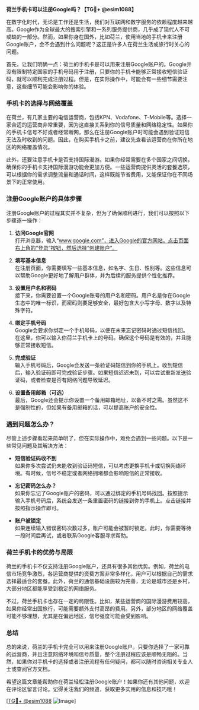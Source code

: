 **荷兰手机卡可以注册Google吗？【TG💪+ @esim1088】**

在数字化时代，无论是工作还是生活，我们对互联网和数字服务的依赖程度越来越高。Google作为全球最大的搜索引擎和一系列服务提供商，几乎成了现代人不可或缺的一部分。然而，如果你身在国外，比如荷兰，使用当地的手机卡来注册Google账户，会不会遇到什么问题呢？这正是许多人在荷兰生活或旅行时关心的问题。

首先，让我们明确一点：荷兰的手机卡是可以用来注册Google账户的。Google并没有限制特定国家的手机号码用于注册，只要你的手机卡能够正常接收短信验证码，就可以顺利完成注册过程。但是，在实际操作中，可能会有一些细节需要注意，这些细节可能会影响你的体验。

### 手机卡的选择与网络覆盖

在荷兰，有几家主要的电信运营商，包括KPN、Vodafone、T-Mobile等。选择一家合适的运营商非常重要，因为这直接关系到你的信号质量和网络稳定性。如果你的手机卡信号不好或者经常断网，那么在注册Google账户时可能会遇到验证短信无法及时收到的问题。因此，在购买手机卡之前，建议先查看该运营商在你所在地区的网络覆盖情况。

此外，还要注意手机卡是否支持国际漫游。如果你经常需要在多个国家之间切换，确保你的手机卡支持国际漫游功能会更加方便。一些运营商提供灵活的套餐选项，可以根据你的需求调整流量和通话时间，这样既能节省费用，又能保证你在不同场景下的正常使用。

### 注册Google账户的具体步骤

注册Google账户的过程其实并不复杂，但为了确保顺利进行，我们可以按照以下步骤逐一操作：

1. **访问Google官网**  
   打开浏览器，输入“www.google.com”，进入Google的官方网站。点击页面右上角的“登录”按钮，然后选择“创建账户”。

2. **填写基本信息**  
   在注册页面，你需要填写一些基本信息，如名字、生日、性别等。这些信息可以帮助Google更好地了解用户群体，并为后续的服务提供个性化推荐。

3. **设置用户名和密码**  
   接下来，你需要设置一个Google账号的用户名和密码。用户名是你在Google生态中的唯一标识，而密码则要足够安全，最好包含大小写字母、数字以及特殊字符。

4. **绑定手机号码**  
   Google会要求你绑定一个手机号码，以便在未来忘记密码时通过短信找回。在这里，你可以输入你荷兰手机卡上的号码。确保这个号码是有效的，并且能够正常接收短信。

5. **完成验证**  
   输入手机号码后，Google会发送一条验证码短信到你的手机上。收到短信后，输入验证码即可完成验证步骤。如果短信迟迟未到，可以尝试重新发送验证码，或者检查是否有网络问题导致延迟。

6. **设置备用邮箱（可选）**  
   最后，Google还会提示你设置一个备用邮箱地址，以备不时之需。虽然这不是强制性的，但如果有备用邮箱的话，可以提高账户的安全性。

### 遇到问题怎么办？

尽管上述步骤看起来简单明了，但在实际操作中，难免会遇到一些问题。以下是一些常见问题及其解决方法：

- **短信验证码收不到**  
  如果你多次尝试仍未能收到验证码短信，可以考虑更换手机卡或切换网络环境。有时候，信号不稳定或者网络拥堵都会影响短信的正常接收。

- **忘记密码怎么办？**  
  如果你忘记了Google账户的密码，可以通过绑定的手机号码找回。按照提示输入手机号码后，系统会发送一条重置密码的链接到你的手机上。点击链接并按照指示操作即可。

- **账户被锁定**  
  如果连续输入错误密码次数过多，账户可能会被暂时锁定。此时，你需要等待一段时间后再试，或者联系Google客服寻求帮助。

### 荷兰手机卡的优势与局限

荷兰的手机卡不仅支持注册Google账户，还具有很多其他优势。例如，荷兰的电信市场竞争激烈，各运营商提供的资费方案非常多样化，用户可以根据自己的需求选择最适合的套餐。此外，荷兰的通信基础设施较为完善，无论是城市还是乡村，大部分地区都能享受到稳定的网络服务。

不过，荷兰手机卡也存在一定的局限性。比如，某些运营商的国际漫游费用较高，如果你经常出国旅行，可能需要额外支付高昂的费用。另外，部分地区的网络覆盖可能不够理想，尤其是在偏远地区，信号强度可能会受到影响。

### 总结

总的来说，荷兰的手机卡完全可以用来注册Google账户。只要你选择了一家可靠的运营商，并且注意网络环境和信号质量，整个注册过程应该是顺畅无阻的。当然，如果你对手机卡的选择或者注册流程有任何疑问，都可以随时咨询相关专业人士或查阅官方文档。

希望这篇文章能帮助你在荷兰轻松注册Google账户！如果你还有其他问题，欢迎在评论区留言讨论。记得关注我们的频道，获取更多实用的信息和技巧哦！

[[TG💪+ @esim1088](https://t.me/s/esim1088) ![Image](https://i.postimg.cc/4NQfJmqS/Snipaste-2025-05-13-00-14-12.png)]